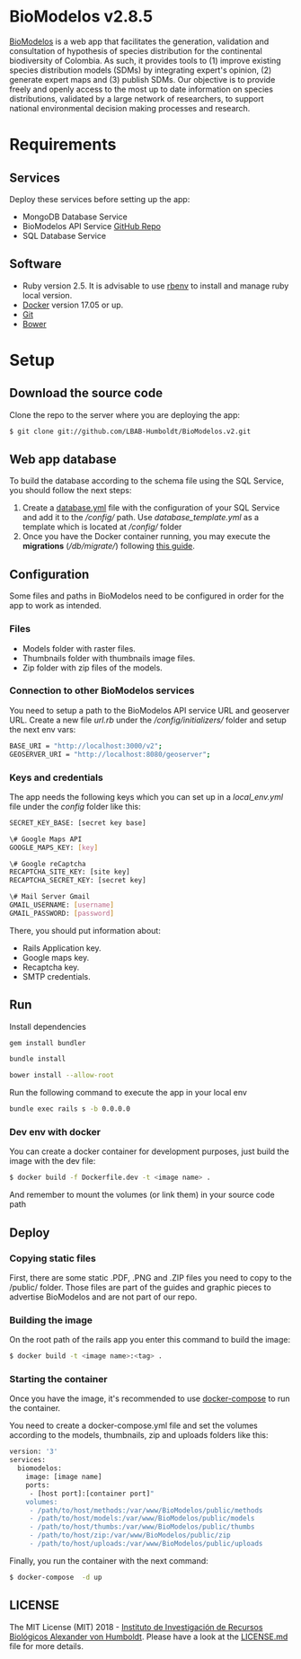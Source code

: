 # BioModelos v2.8.5

[BioModelos](http://biomodelos.humboldt.org.co) is a web app that facilitates the generation, validation and consultation of hypothesis of species distribution for the continental biodiversity of Colombia. As such, it provides tools to (1) improve existing species distribution models (SDMs) by integrating expert's opinion, (2) generate expert maps and (3) publish SDMs. Our objective is to provide freely and openly access to the most up to date information on species distributions, validated by a large network of researchers, to support national environmental decision making processes and research.


# Requirements


## Services
Deploy these services before setting up the app:

- MongoDB Database Service
- BioModelos API Service [GitHub Repo](https://github.com/LBAB-Humboldt/biomodelos_db_api)
- SQL Database Service


## Software

- Ruby version 2.5. It is advisable to use [rbenv](https://github.com/rbenv/rbenv#installation) to install and manage ruby local version.
- [Docker](https://www.docker.com) version 17.05 or up.
- [Git](https://git-scm.com/)
- [Bower](https://bower.io/)



# Setup

## Download the source code

Clone the repo to the server where you are deploying the app:

```sh
$ git clone git://github.com/LBAB-Humboldt/BioModelos.v2.git
```

## Web app database

To build the database according to the schema file using the SQL Service, you should follow the next steps:

1. Create a [database.yml](https://edgeguides.rubyonrails.org/configuring.html#configuring-a-database) file with the configuration of your SQL Service and add it to the */config/* path. Use *database_template.yml* as a template which is located at */config/* folder
2. Once you have the Docker container running, you may execute the **migrations** (*/db/migrate/*) following [this guide](https://edgeguides.rubyonrails.org/active_record_migrations.html#running-migrations).

## Configuration
Some files and paths in BioModelos need to be configured in order for the app to work as intended.

### Files
- Models folder with raster files.
- Thumbnails folder with thumbnails image files.
- Zip folder with zip files of the models.

### Connection to other BioModelos services
You need to setup a path to the BioModelos API service URL and geoserver URL. Create a new file *url.rb* under the */config/initializers/* folder and setup the next env vars:

```sh
BASE_URI = "http://localhost:3000/v2";
GEOSERVER_URI = "http://localhost:8080/geoserver";
```

### Keys and credentials
The app needs the following keys which you can set up in a *local_env.yml* file under the *config* folder like this:

```sh
SECRET_KEY_BASE: [secret key base]

\# Google Maps API
GOOGLE_MAPS_KEY: [key]

\# Google reCaptcha
RECAPTCHA_SITE_KEY: [site key]
RECAPTCHA_SECRET_KEY: [secret key]

\# Mail Server Gmail
GMAIL_USERNAME: [username]
GMAIL_PASSWORD: [password]
```
There, you should put information about:
- Rails Application key.
- Google maps key.
- Recaptcha key.
- SMTP credentials.

## Run
Install dependencies
```sh
gem install bundler

bundle install

bower install --allow-root
```

Run the following command to execute the app in your local env

```sh
bundle exec rails s -b 0.0.0.0
```

### Dev env with docker
You can create a docker container for development purposes, just build the image with the dev file:
```sh
$ docker build -f Dockerfile.dev -t <image name> .
```
And remember to mount the volumes (or link them) in your source code path

## Deploy

### Copying static files

First, there are some static .PDF, .PNG and .ZIP files you need to copy to the /public/ folder. Those files are part of the guides and graphic pieces to advertise BioModelos and are not part of our repo.

### Building the image
On the root path of the rails app you enter this command to build the image:

```sh
$ docker build -t <image name>:<tag> .
```

### Starting the container

 Once you have the image, it's recommended to use [docker-compose](https://docs.docker.com/compose/) to run the container.

You need to create a docker-compose.yml file and set the volumes according to the models, thumbnails, zip and uploads folders like this:

```sh
version: '3'
services:
  biomodelos:
    image: [image name]
    ports:
     - [host port]:[container port]"
    volumes:
     - /path/to/host/methods:/var/www/BioModelos/public/methods
     - /path/to/host/models:/var/www/BioModelos/public/models
     - /path/to/host/thumbs:/var/www/BioModelos/public/thumbs
     - /path/to/host/zip:/var/www/BioModelos/public/zip
     - /path/to/host/uploads:/var/www/BioModelos/public/uploads

```
Finally, you run the container with the next command:

  ```sh
  $ docker-compose  -d up
  ```


## LICENSE

The MIT License (MIT) 2018 - [Instituto de Investigación de Recursos Biológicos Alexander von Humboldt](http://humboldt.org.co). Please have a look at the [LICENSE.md](LICENSE.md) file for more details.
